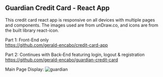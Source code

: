 ## Guardian Credit Card - React App

This credit card react app is responsive on all devices with multiple pages and components. The images used are from unDraw.co, and icons are from the built library react-icon.

Part 1: Front-End only <br/>
https://github.com/gerald-encabo/credit-card-app

Part 2: Continues with Back-End featuring login, logout & registration <br/>
https://github.com/gerald-encabo/guardian-credit-card

Main Page Display:
![guardian](https://user-images.githubusercontent.com/15988182/219907086-0c4c10da-6cd3-4e26-9d4e-eb5aba60f9f4.JPG)
